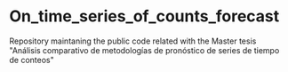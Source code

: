 # On_time_series_of_counts_forecast
Repository maintaning the public code related with the Master tesis "Análisis comparativo de metodologías de pronóstico de series de tiempo de conteos"
